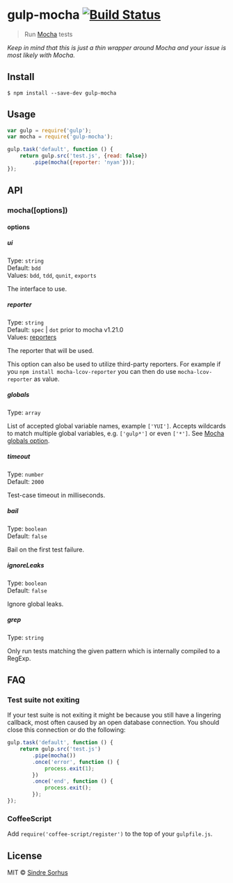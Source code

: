 # gulp-mocha [![Build Status](https://travis-ci.org/sindresorhus/gulp-mocha.svg?branch=master)](https://travis-ci.org/sindresorhus/gulp-mocha)

> Run [Mocha](https://github.com/mochajs/mocha/) tests

*Keep in mind that this is just a thin wrapper around Mocha and your issue is most likely with Mocha.*


## Install

```
$ npm install --save-dev gulp-mocha
```


## Usage

```js
var gulp = require('gulp');
var mocha = require('gulp-mocha');

gulp.task('default', function () {
	return gulp.src('test.js', {read: false})
		.pipe(mocha({reporter: 'nyan'}));
});
```


## API

### mocha([options])

#### options

##### ui

Type: `string`  
Default: `bdd`  
Values: `bdd`, `tdd`, `qunit`, `exports`

The interface to use.

##### reporter

Type: `string`  
Default: `spec` | `dot` prior to mocha v1.21.0  
Values: [reporters](https://github.com/mochajs/mocha/tree/master/lib/reporters)

The reporter that will be used.

This option can also be used to utilize third-party reporters. For example if you `npm install mocha-lcov-reporter` you can then do use `mocha-lcov-reporter` as value.

##### globals

Type: `array`

List of accepted global variable names, example `['YUI']`. Accepts wildcards to match multiple global variables, e.g. `['gulp*']` or even `['*']`. See [Mocha globals option](http://mochajs.org/#globals-option).

##### timeout

Type: `number`  
Default: `2000`

Test-case timeout in milliseconds.

##### bail

Type: `boolean`  
Default: `false`

Bail on the first test failure.

##### ignoreLeaks

Type: `boolean`  
Default: `false`

Ignore global leaks.

##### grep

Type: `string`

Only run tests matching the given pattern which is internally compiled to a RegExp.


## FAQ

### Test suite not exiting

If your test suite is not exiting it might be because you still have a lingering callback, most often caused by an open database connection. You should close this connection or do the following:

```js
gulp.task('default', function () {
	return gulp.src('test.js')
		.pipe(mocha())
		.once('error', function () {
			process.exit(1);
		})
		.once('end', function () {
			process.exit();
		});
});
```

### CoffeeScript

Add `require('coffee-script/register')` to the top of your `gulpfile.js`.


## License

MIT © [Sindre Sorhus](http://sindresorhus.com)
